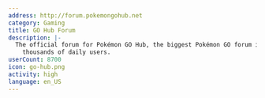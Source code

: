 ```yaml
---
address: http://forum.pokemongohub.net
category: Gaming
title: GO Hub Forum
description: |-
  The official forum for Pokémon GO Hub, the biggest Pokémon GO forum in the world with
    thousands of daily users.
userCount: 8700
icon: go-hub.png
activity: high
language: en_US
---
```

